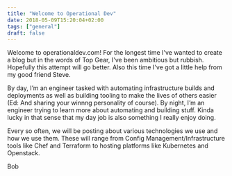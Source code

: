 ```yaml
---
title: "Welcome to Operational Dev"
date: 2018-05-09T15:20:04+02:00
tags: ["general"]
draft: false
---
```


Welcome to operationaldev.com! For the longest time I've wanted to create a blog but in the words of Top Gear, I've been ambitious but rubbish. Hopefully this attempt will go better. Also this time I've got a little help from my good friend Steve.

By day, I’m an engineer tasked with automating infrastructure builds and deployments as well as building tooling to make the lives of others easier (Ed: And sharing your winnng personality of course). By night, I’m an engineer trying to learn more about automating and building stuff. Kinda lucky in that sense that my day job is also something I really enjoy doing.

Every so often, we will be posting about various technologies we use and how we use them. These will range from Config Management/Infrastructure tools like Chef and Terraform to hosting platforms like Kubernetes and Openstack. 


Bob
